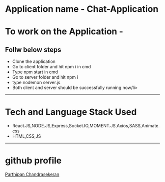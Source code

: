 # Application name - Chat-Application
<h1>To work on the Application - </h1>
<h2>Follw below steps</h2>
<ul>
  <li>Clone the application</li>
   <li>Go to client folder and hit npm i in cmd</li>
   <li>Type npm start in cmd</li>
   <li>Go to server folder and hit npm i</li>
   <li>type nodemon server.js</li>
   <li>Both client and server should be successfully running now/li>
</ul>



*************************

<h1>Tech and Language Stack Used</h1>
<ul>
  <li>React.JS,NODE.JS,Express,Socket.IO,MOMENT.JS,Axios,SASS,Animate.css</li>
   <li>HTML,CSS,JS</li>
</ul>

*************************
<h1>github profile</h1>
<a href="https://www.linkedin.com/in/parthipan-chandrasekeran/">Parthipan Chandrasekeran</a>






